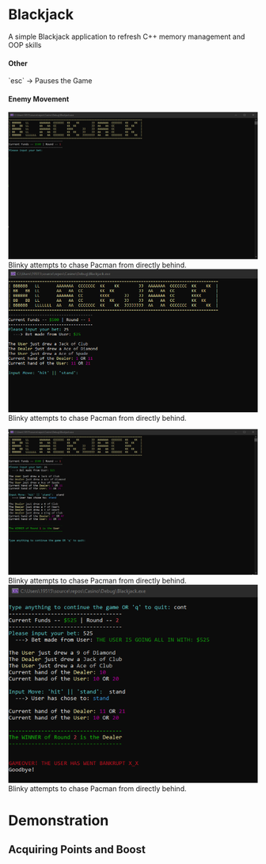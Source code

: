 # Blackjack
A simple Blackjack application to refresh C++ memory management and OOP skills

<h4> Other </h4>
`esc` -> Pauses the Game <br />

<h4> Enemy Movement </h4>
<img src='/Preview/Welcome.png' title='' width='' alt='' /> Blinky attempts to chase Pacman from directly behind.
<img src='/Preview/BetMade.png' title='' width='' alt='' /> Blinky attempts to chase Pacman from directly behind.

<img src='/Preview/Win.png' title='' width='' alt='' /> Blinky attempts to chase Pacman from directly behind.
<img src='/Preview/Bankrupt.png' title='' width='' alt='' /> Blinky attempts to chase Pacman from directly behind.


# Demonstration #

## Acquiring Points and Boost
